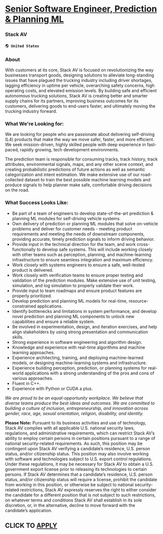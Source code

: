 # [Senior Software Engineer, Prediction & Planning ML](https://www.remotewlb.com/apply/senior-software-engineer-prediction-planning-ml)  
### Stack AV  
#### `🌎 United States`  

### About

With customers at its core, Stack AV is focused on revolutionizing the way businesses transport goods, designing solutions to alleviate long-standing issues that have plagued the trucking industry including driver shortages, lagging efficiency in uptime per vehicle, overarching safety concerns, high operating costs, and elevated emission levels. By building safe and efficient autonomous trucking solutions, Stack AV is creating better and smarter supply chains for its partners, improving business outcomes for its customers, delivering goods to end-users faster, and ultimately moving the trucking industry forward.

### What We're Looking for:

We are looking for people who are passionate about delivering self-driving (L4) products that make the way we move safer, faster, and more efficient. We seek mission-driven, highly skilled people with deep experience in fast-paced, rapidly growing, tech development environments.

The prediction team is responsible for consuming tracks, track history, track attributes, environmental signals, maps, and any other scene context, and creating probabilistic predictions of future actions as well as semantic categorization and intent estimation. We make extensive use of our road-collected dataset to train the best possible machine learning models and produce signals to help planner make safe, comfortable driving decisions on the road.

### What Success Looks Like:

  * Be part of a team of engineers to develop state-of-the-art prediction & planning ML modules for self-driving vehicle systems.
  * Own delivery of prediction or planning ML modules that solve on-vehicle problems and deliver for customer needs - meeting product requirements and meeting the needs of downstream components, providing accurate, timely prediction signals to inform driving behavior.
  * Provide input in the technical direction for the team, and work cross-functionally to develop safe systems. This will include working closely with other teams such as perception, planning, and machine-learning infrastructure to ensure seamless integration and maximum efficiency.
  * Work closely with systems engineers to ensure a safe, well-tested product is delivered.
  * Work closely with verification teams to ensure proper testing and validation of the prediction modules. Make extensive use of unit testing, simulation, and log simulation to properly validate their work.
  * Provide input to team roadmaps and ensure product features are properly prioritized.
  * Develop prediction and planning ML models for real-time, resource-constrained applications.
  * Identify bottlenecks and limitations in system performance, and develop novel prediction and planning ML components to unlock new capabilities and ensure a reliable system.
  * Be involved in experimentation, design, and iteration exercises, and help align stakeholders by using strong presentation and communication skills.
  * Strong experience in software engineering and algorithm design.
  * Knowledge and experience with real-time algorithms and machine learning approaches.
  * Experience architecting, training, and deploying machine-learned models, or designing machine-learning systems and infrastructure.
  * Experience building perception, prediction, or planning systems for real-world applications with a strong understanding of the pros and cons of various approaches.
  * Fluent in C++.
  * Experience with Python or CUDA a plus.

_We are proud to be an equal-opportunity workplace. We believe that diverse teams produce the best ideas and outcomes. We are committed to building a culture of inclusion, entrepreneurship, and innovation across gender, race, age, sexual orientation, religion, disability, and identity._

 **Please Note:** Pursuant to its business activities and use of technology, Stack AV complies with all applicable U.S. national security laws, regulations, and administrative requirements, which can restrict Stack AV’s ability to employ certain persons in certain positions pursuant to a range of national security-related requirements. As such, this position may be contingent upon Stack AV verifying a candidate’s residence, U.S. person status, and/or citizenship status. This position may also involve working with software and technologies subject to U.S. export control regulations. Under these regulations, it may be necessary for Stack AV to obtain a U.S. government export license prior to releasing its technologies to certain persons. If Stack AV determines that a candidate’s residence, U.S. person status, and/or citizenship status will require a license, prohibit the candidate from working in this position, or otherwise be subject to national security-related restrictions, Stack AV
expressly reserves the right to either consider the candidate for a different position that is not subject to such restrictions, on whatever terms and conditions Stack AV shall establish in its sole discretion, or, in the alternative, decline to move forward with the candidate’s application.

  
## CLICK TO [APPLY](https://www.remotewlb.com/apply/senior-software-engineer-prediction-planning-ml)

